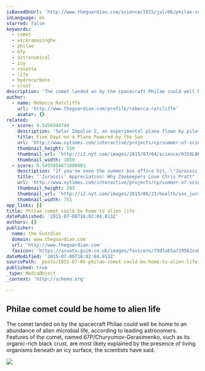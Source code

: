 ```yaml
---
isBasedOnUrl: 'http://www.theguardian.com/science/2015/jul/06/philae-comet-could-be-home-to-alien-life-say-top-scientists'
inLanguage: en
starred: false
keywords:
  - comet
  - wickramasinghe
  - philae
  - 67p
  - astronomical
  - icy
  - rosetta
  - life
  - hydrocarbons
  - crust
description: 'The comet landed on by the spacecraft Philae could well be home to an abundance of alien microbial life, according to leading astronomers. Features of the comet, named 67P/Churyumov-Gerasimenko, such as its organic-rich black crust, are most likely explained by the presence of living organisms beneath an icy surface, the scientists have said.'
author:
  - name: Rebecca Ratcliffe
    url: 'http://www.theguardian.com/profile/rebecca-ratcliffe'
    avatar: {}
related:
  - score: 0.5456944704
    description: 'Solar Impulse 2, an experimental plane flown by pilots who aim to complete the first round-the-world solar-powered flight, landed in Hawaii on Friday after five days aloft. The pilots are Andre Borschb...'
    title: Five Days on a Plane Powered by the Sun
    url: 'http://www.nytimes.com/interactive/projects/cp/summer-of-science-2015/latest/solar%20impulse-five-days-on-a-plane-powered-by-the-sun?smid=tw-nytimes'
    thumbnail_height: 550
    thumbnail_url: 'http://i2.nyt.com/images/2015/07/04/science/03SOLAR/03SOLAR-facebookJumbo.jpg'
    thumbnail_width: 1050
  - score: 0.5455954671000001
    description: "If you've seen the summer box office hit, \"Jurassic World,'' you know that it is a sensitive portrayal of the essence of zookeeping thinly veiled as a blockbuster action film set in a theme park of gen..."
    title: "'Jurassic' Appreciation: Why Zookeepers Love Chris Pratt"
    url: 'http://www.nytimes.com/interactive/projects/cp/summer-of-science-2015/latest/jurassic-world-zookeepers-photos?smid=tw-nytimes'
    thumbnail_height: 393
    thumbnail_url: 'http://i2.nyt.com/images/2015/06/23/health/sos_jurassiczoos/sos_jurassiczoos-facebookJumbo-v2.jpg'
    thumbnail_width: 751
app_links: []
title: Philae comet could be home to alien life
datePublished: '2015-07-06T16:02:04.013Z'
authors: []
publisher:
  name: the Guardian
  domain: www.theguardian.com
  url: 'http://www.theguardian.com'
  favicon: 'https://assets.guim.co.uk/images/favicons/79d7ab5a729562cebca9c6a13c324f0e/32x32.ico'
dateModified: '2015-07-06T16:02:04.013Z'
sourcePath: _posts/2015-07-06-philae-comet-could-be-home-to-alien-life.md
published: true
_type: MediaObject
_context: 'http://schema.org'

---
```

<article style=""><h1>Philae comet could be home to alien life</h1><p>The comet landed on by the spacecraft Philae could well be home to an abundance of alien microbial life, according to leading astronomers. Features of the comet, named 67P/Churyumov-Gerasimenko, such as its organic-rich black crust, are most likely explained by the presence of living organisms beneath an icy surface, the scientists have said.</p><img src="http://media.guim.co.uk/850ae57f218d3313969c316a0c1f319bcf49d4b1/0_167_2192_1315/master/2192.jpg" /></article>